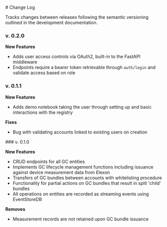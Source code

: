 # Change Log

Tracks changes between releases following the semantic versioning outlined in the development documentation.

### v. 0.2.0

**New Features**
- Adds user access controls via OAuth2, built-in to the FastAPI middleware
- Endpoints require a bearer token retrievable through `auth/login` and validate access based on role

### v. 0.1.1

**New Features**
- Adds demo notebook taking the user through setting up and basic interactions with the registry

**Fixes**
- Bug with validating accounts linked to existing users on creation


### v. 0.1.0

**New Features**
- CRUD endpoints for all GC entities
- Implements GC lifecycle management functions including issuance against device measurement data from Elexon
- Transfers of GC bundles between accounts with whitelisting procedure
- Functionality for partial actions on GC bundles that result in split 'child' bundles
- All operations on entities are recorded as streaming events using EventStoreDB   

**Removes**
- Measurement records are not retained upon GC bundle issuance